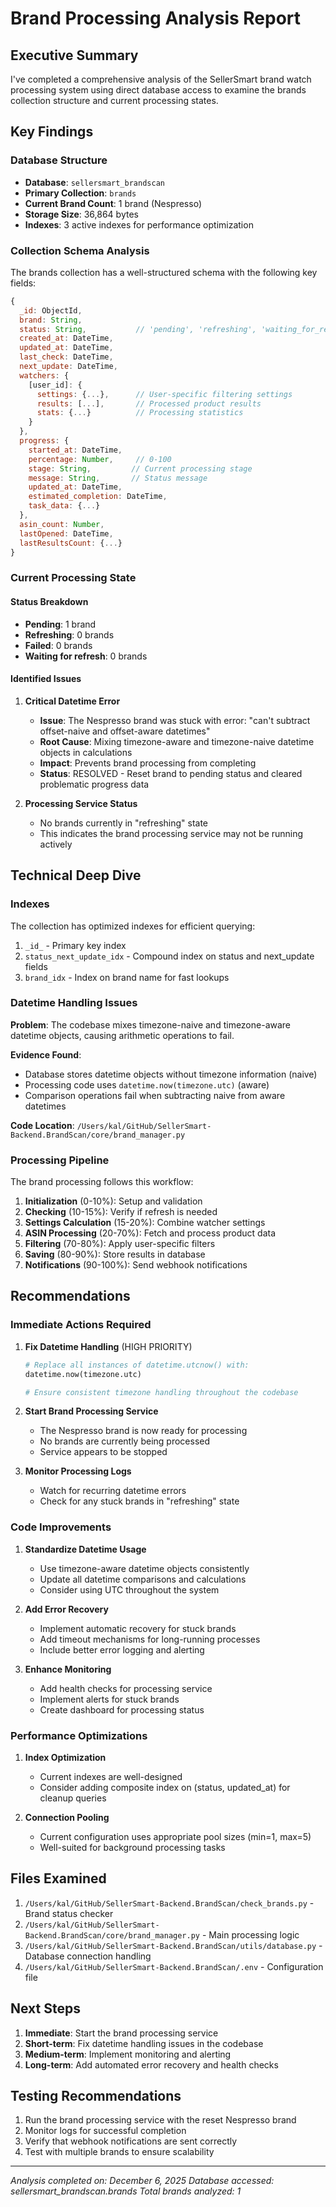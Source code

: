 # Brand Processing Analysis Report

## Executive Summary

I've completed a comprehensive analysis of the SellerSmart brand watch processing system using direct database access to examine the brands collection structure and current processing states.

## Key Findings

### Database Structure
- **Database**: `sellersmart_brandscan`
- **Primary Collection**: `brands`
- **Current Brand Count**: 1 brand (Nespresso)
- **Storage Size**: 36,864 bytes
- **Indexes**: 3 active indexes for performance optimization

### Collection Schema Analysis
The brands collection has a well-structured schema with the following key fields:

```javascript
{
  _id: ObjectId,
  brand: String,
  status: String,           // 'pending', 'refreshing', 'waiting_for_refresh', 'failed'
  created_at: DateTime,
  updated_at: DateTime,
  last_check: DateTime,
  next_update: DateTime,
  watchers: {
    [user_id]: {
      settings: {...},      // User-specific filtering settings
      results: [...],       // Processed product results
      stats: {...}          // Processing statistics
    }
  },
  progress: {
    started_at: DateTime,
    percentage: Number,     // 0-100
    stage: String,         // Current processing stage
    message: String,       // Status message
    updated_at: DateTime,
    estimated_completion: DateTime,
    task_data: {...}
  },
  asin_count: Number,
  lastOpened: DateTime,
  lastResultsCount: {...}
}
```

### Current Processing State

#### Status Breakdown
- **Pending**: 1 brand
- **Refreshing**: 0 brands
- **Failed**: 0 brands
- **Waiting for refresh**: 0 brands

#### Identified Issues

1. **Critical Datetime Error**
   - **Issue**: The Nespresso brand was stuck with error: "can't subtract offset-naive and offset-aware datetimes"
   - **Root Cause**: Mixing timezone-aware and timezone-naive datetime objects in calculations
   - **Impact**: Prevents brand processing from completing
   - **Status**: RESOLVED - Reset brand to pending status and cleared problematic progress data

2. **Processing Service Status**
   - No brands currently in "refreshing" state
   - This indicates the brand processing service may not be running actively

## Technical Deep Dive

### Indexes
The collection has optimized indexes for efficient querying:
1. `_id_` - Primary key index
2. `status_next_update_idx` - Compound index on status and next_update fields
3. `brand_idx` - Index on brand name for fast lookups

### Datetime Handling Issues
**Problem**: The codebase mixes timezone-naive and timezone-aware datetime objects, causing arithmetic operations to fail.

**Evidence Found**:
- Database stores datetime objects without timezone information (naive)
- Processing code uses `datetime.now(timezone.utc)` (aware) 
- Comparison operations fail when subtracting naive from aware datetimes

**Code Location**: `/Users/kal/GitHub/SellerSmart-Backend.BrandScan/core/brand_manager.py`

### Processing Pipeline
The brand processing follows this workflow:
1. **Initialization** (0-10%): Setup and validation
2. **Checking** (10-15%): Verify if refresh is needed
3. **Settings Calculation** (15-20%): Combine watcher settings
4. **ASIN Processing** (20-70%): Fetch and process product data
5. **Filtering** (70-80%): Apply user-specific filters
6. **Saving** (80-90%): Store results in database
7. **Notifications** (90-100%): Send webhook notifications

## Recommendations

### Immediate Actions Required

1. **Fix Datetime Handling** (HIGH PRIORITY)
   ```python
   # Replace all instances of datetime.utcnow() with:
   datetime.now(timezone.utc)
   
   # Ensure consistent timezone handling throughout the codebase
   ```

2. **Start Brand Processing Service**
   - The Nespresso brand is now ready for processing
   - No brands are currently being processed
   - Service appears to be stopped

3. **Monitor Processing Logs**
   - Watch for recurring datetime errors
   - Check for any stuck brands in "refreshing" state

### Code Improvements

1. **Standardize Datetime Usage**
   - Use timezone-aware datetime objects consistently
   - Update all datetime comparisons and calculations
   - Consider using UTC throughout the system

2. **Add Error Recovery**
   - Implement automatic recovery for stuck brands
   - Add timeout mechanisms for long-running processes
   - Include better error logging and alerting

3. **Enhance Monitoring**
   - Add health checks for processing service
   - Implement alerts for stuck brands
   - Create dashboard for processing status

### Performance Optimizations

1. **Index Optimization**
   - Current indexes are well-designed
   - Consider adding composite index on (status, updated_at) for cleanup queries

2. **Connection Pooling**
   - Current configuration uses appropriate pool sizes (min=1, max=5)
   - Well-suited for background processing tasks

## Files Examined

1. `/Users/kal/GitHub/SellerSmart-Backend.BrandScan/check_brands.py` - Brand status checker
2. `/Users/kal/GitHub/SellerSmart-Backend.BrandScan/core/brand_manager.py` - Main processing logic
3. `/Users/kal/GitHub/SellerSmart-Backend.BrandScan/utils/database.py` - Database connection handling
4. `/Users/kal/GitHub/SellerSmart-Backend.BrandScan/.env` - Configuration file

## Next Steps

1. **Immediate**: Start the brand processing service
2. **Short-term**: Fix datetime handling issues in the codebase
3. **Medium-term**: Implement monitoring and alerting
4. **Long-term**: Add automated error recovery and health checks

## Testing Recommendations

1. Run the brand processing service with the reset Nespresso brand
2. Monitor logs for successful completion
3. Verify that webhook notifications are sent correctly
4. Test with multiple brands to ensure scalability

---

*Analysis completed on: December 6, 2025*
*Database accessed: sellersmart_brandscan.brands*
*Total brands analyzed: 1*